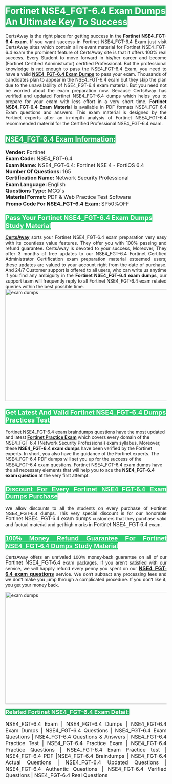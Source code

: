 <h1><span style="color:#ffffff"><strong><span style="background-color:#27ae60">Fortinet NSE4_FGT-6.4 Exam Dumps An Ultimate Key To Success</span></strong></span></h1> <div style="text-align:justify">CertsAway is the right place for getting success in the <strong>Fortinet NSE4_FGT-6.4 exam</strong>. If you want success in Fortinet NSE4_FGT-6.4 Exam just visit CertsAway sites which contain all relevant material for Fortinet NSE4_FGT-6.4 exam the prominent feature of CertsAway site is that it offers 100% real success. Every Student to move forward in his/her career and become (Fortinet Certified Administrator) certified Professional. But the professional knowledge is not enough to pass the NSE4_FGT-6.4 Exam, you need to have a valid <a href="https://www.certsaway.com/fortinet/nse4_fgt-6.4-exam-dumps"><strong>NSE4_FGT-6.4 Exam Dumps</strong></a> to pass your exam. Thousands of candidates plan to appear in the NSE4_FGT-6.4 exam but they skip the plan due to the unavailability of NSE4_FGT-6.4 exam material. But you need not be worried about the exam preparation now. Because CertsAway has verified and updated Fortinet NSE4_FGT-6.4 dumps which helps you to prepare for your exam with less effort in a very short time. <strong>Fortinet NSE4_FGT-6.4 Exam Material</strong> is available in PDF formats NSE4_FGT-6.4 Exam questions and answers. This exam material is designed by the Fortinet experts after an in-depth analysis of Fortinet NSE4_FGT-6.4 recommended material for the Certified Professional NSE4_FGT-6.4 exam.</div> <h2 style="text-align:justify"><span style="color:#ffffff"><span style="background-color:#27ae60">NSE4_FGT-6.4 Exam Information:</span></span></h2> <p><span style="font-size:16px"><strong>Vender:</strong> Fortinet<br /> <strong>Exam Code:</strong> NSE4_FGT-6.4<br /> <strong>Exam Name:</strong> NSE4_FGT-6.4: Fortinet NSE 4 - FortiOS 6.4<br /> <strong>Number Of Questions:</strong> 165<br /> <strong>Certification Name: </strong>Network Security Professional<br /> <strong>Exam Language: </strong>English<br /> <strong>Questions Type:</strong> MCQ`s<br /> <strong>Material Format: </strong>PDF & Web Practice Test Software<br /> <strong>Promo Code For NSE4_FGT-6.4 Exam: </strong>SP50%OFF</span></p> <h3><span style="font-size:20px"><span style="color:#ffffff"><strong><span style="background-color:#2ecc71">Pass Your Fortinet NSE4_FGT-6.4 Exam Dumps Study Material</span></strong></span></span></h3> <div style="text-align:justify"><a href=" https://www.certsaway.com/"><strong>CertsAway</strong></a> sorts your Fortinet NSE4_FGT-6.4 exam preparation very easy with its countless value features. They offer you with 100% passing and refund guarantee. CertsAway is devoted to your success, Moreover, They offer 3 months of free updates to our NSE4_FGT-6.4 Fortinet Certified Administrator Certification exam preparation material esteemed users; these updates are valued to your account right from the date of purchase. And 24/7 Customer support is offered to all users, who can write us anytime if you find any ambiguity in the <strong>Fortinet NSE4_FGT-6.4 exam dumps</strong>, our support team will frequently reply to all Fortinet NSE4_FGT-6.4 exam related queries within the best possible time.</div> <div style="text-align:justify"> </div> <div style="text-align:justify"><a href="https://www.certsaway.com/fortinet/nse4_fgt-6.4-exam-dumps" rel="no-follow"><img alt="exam dumps" src="https://www.certcollections.com/uploads/content/certsaway.png" style="height:350px; width:750px" /></a></div> <h3><span style="font-size:20px"><span style="color:#ffffff"><strong><span style="background-color:#2ecc71">Get Latest And Valid Fortinet NSE4_FGT-6.4 Dumps Practices Test</span></strong></span></span></h3> <p>Fortinet NSE4_FGT-6.4 exam braindumps questions have the most updated and latest <a href="https://www.certsaway.com/fortinet-questions"><strong>Fortinet Practice Exam</strong></a> which covers every domain of the NSE4_FGT-6.4 (Network Security Professional) exam syllabus. Moreover, these <strong>NSE4_FGT-6.4 exam dumps</strong> have been verified by the Fortinet experts. In short, you also have the guidance of the Fortinet experts. The NSE4_FGT-6.4 PDF dumps will set you up for the success of the NSE4_FGT-6.4 exam questions. Fortinet NSE4_FGT-6.4 exam dumps have the all necessary elements that will help you to ace the <strong>NSE4_FGT-6.4 exam question</strong> at the very first attempt.</p> <h3 style="text-align:justify"><span style="font-size:20px"><span style="color:#ffffff"><strong><span style="font-family:Calibri,sans-serif"><span style="background-color:#2ecc71">Discount For Every </span><span style="background-color:#2ecc71">Fortinet NSE4_FGT-6.4 Exam</span><span style="background-color:#2ecc71"> Dumps Purchase</span></span></strong></span></span></h3> <div style="text-align:justify"> <p><span style="font-size:11pt"><span style="font-family:Calibri,sans-serif">We allow discounts to all the students on every purchase of Fortinet NSE4_FGT-6.4 dumps. This very special discount is for our honorable <span style="font-size:12.0pt"><span style="background-color:white">Fortinet NSE4_FGT-6.4 exam dumps </span></span>customers that they purchase valid and factual material and get high marks in <span style="font-size:12.0pt"><span style="background-color:white">Fortinet NSE4_FGT-6.4 </span></span>exam. </span></span></p> <h3><span style="font-size:20px"><span style="color:#ffffff"><strong><span style="font-family:Calibri,sans-serif"><span style="background-color:#2ecc71">100% Money Refund Guarantee For </span><span style="background-color:#2ecc71">Fortinet NSE4_FGT-6.4 Dumps Study Material</span></span></strong></span></span></h3> <p><span style="font-size:11pt"><span style="font-family:Calibri,sans-serif">CertsAway offers an unrivaled 100% money-back guarantee on all of our <span style="font-size:12.0pt"><span style="background-color:white">Fortinet NSE4_FGT-6.4 </span></span>exam packages. If you aren't satisfied with our service, we will happily refund every penny you spent on our <span style="font-size:12.0pt"><span style="background-color:white"><a href="https://www.certsaway.com/fortinet/nse4_fgt-6.4-exam-dumps"><strong>NSE4_FGT-6.4 exam questions</strong></a> </span></span>service. We don't subtract any processing fees and we don't make you jump through a complicated procedure. If you don't like it, you get your money back.</span></span></p> <p><a href="https://www.certsaway.com/fortinet/nse4_fgt-6.4-exam-dumps" rel="no-follow"><img alt="exam dumps" src="https://www.certcollections.com/uploads/content/certsaway_(2)2.png" style="height:350px; width:750px" /></a></p> <p><span style="color:#ffffff"><strong><span style="font-size:18px"><span style="background-color:#27ae60">Related Fortinet NSE4_FGT-6.4 Exam Detail:</span></span></strong></span><br /> <br /> <span style="font-size:16px">NSE4_FGT-6.4 Exam | NSE4_FGT-6.4 Dumps | NSE4_FGT-6.4 Exam Dumps | NSE4_FGT-6.4 Questions | NSE4_FGT-6.4 Exam Questions | NSE4_FGT-6.4 Questions & Answers | NSE4_FGT-6.4 Practice Test | NSE4_FGT-6.4 Practice Exam | NSE4_FGT-6.4 Practice Questions | NSE4_FGT-6.4 Exam Practice test | NSE4_FGT-6.4 PDF |NSE4_FGT-6.4 Braindumps | NSE4_FGT-6.4 Actual Questions | NSE4_FGT-6.4 Updated Questions | NSE4_FGT-6.4 Authentic Questions | NSE4_FGT-6.4 Verified Questions | NSE4_FGT-6.4 Real Questions</span></p> </div>

